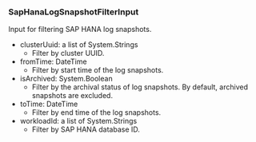 ### SapHanaLogSnapshotFilterInput
Input for filtering SAP HANA log snapshots.

- clusterUuid: a list of System.Strings
  - Filter by cluster UUID.
- fromTime: DateTime
  - Filter by start time of the log snapshots.
- isArchived: System.Boolean
  - Filter by the archival status of log snapshots. By default, archived snapshots are excluded.
- toTime: DateTime
  - Filter by end time of the log snapshots.
- workloadId: a list of System.Strings
  - Filter by SAP HANA database ID.
